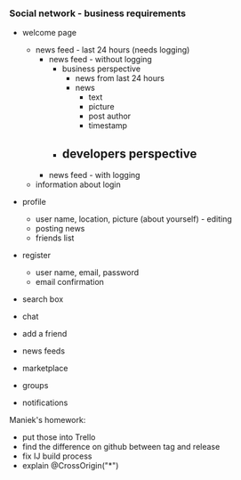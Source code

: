 ### Social network - business requirements 
- welcome page
  - news feed - last 24 hours (needs logging)
    - news feed - without logging
      - business perspective
        - news from last 24 hours
        - news 
          - text
          - picture
          - post author
          - timestamp
      - developers perspective
        - 
    - news feed - with logging
  - information about login
- profile
  - user name, location, picture (about yourself) - editing
  - posting news
  - friends list
- register
  - user name, email, password
  - email confirmation

- search box
- chat
- add a friend
- news feeds
- marketplace
- groups
- notifications

Maniek's homework:
- put those into Trello
- find the difference on github between tag and release
- fix IJ build process
- explain @CrossOrigin("*")

